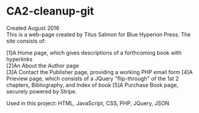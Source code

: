 # CA2-cleanup-git
Created August 2016<br>
This is a web-page created by Titus Salmon for Blue Hyperion Press. The site consists of:<br>

[1]A Home page, which gives descriptions of a forthcoming book with hyperlinks<br>
[2]An About the Author page<br>
[3]A Contact the Publisher page, providing a working PHP email form
[4]A Prieview page, which consists of a JQuery "flip-through" of the 1st 2 chapters, Bibliography, and Index of book
[5]A Purchase Book page, securely powered by Stripe.


Used in this project: HTML, JavaScript, CSS, PHP, JQuery, JSON

